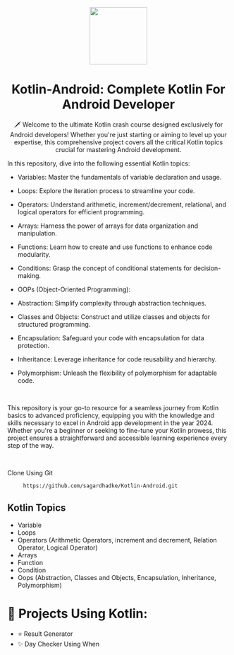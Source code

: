 <p align="center">
    <img src="https://github.com/sagardhadke/Kotlin-Android/assets/70995022/e4044b34-706a-4d9c-ab60-7bbaac16b950"
        height="130">
</p>

<h1 align="center">Kotlin-Android: Complete Kotlin For Android Developer</h1>

<p align="center">  
🗡️ Welcome to the ultimate Kotlin crash course designed exclusively for Android developers! Whether you're just starting or aiming to level up your expertise, this comprehensive project covers all the critical Kotlin topics crucial for mastering Android development.

In this repository, dive into the following essential Kotlin topics:

- Variables: Master the fundamentals of variable declaration and usage.
- Loops: Explore the iteration process to streamline your code.
- Operators: Understand arithmetic, increment/decrement, relational, and logical operators for efficient programming.
- Arrays: Harness the power of arrays for data organization and manipulation.
- Functions: Learn how to create and use functions to enhance code modularity.
- Conditions: Grasp the concept of conditional statements for decision-making.
- OOPs (Object-Oriented Programming):
- Abstraction: Simplify complexity through abstraction techniques.
- Classes and Objects: Construct and utilize classes and objects for structured programming.
- Encapsulation: Safeguard your code with encapsulation for data protection.
- Inheritance: Leverage inheritance for code reusability and hierarchy.
- Polymorphism: Unleash the flexibility of polymorphism for adaptable code.

  </br>
This repository is your go-to resource for a seamless journey from Kotlin basics to advanced proficiency, equipping you with the knowledge and skills necessary to excel in Android app development in the year 2024. Whether you're a beginner or seeking to fine-tune your Kotlin prowess, this project ensures a straightforward and accessible learning experience every step of the way.
</p>
</br>

Clone Using Git 

```bash
     https://github.com/sagardhadke/Kotlin-Android.git
```

## Kotlin Topics

- Variable
- Loops
- Operators (Arithmetic Operators, increment and decrement, Relation Operator, Logical Operator)
- Arrays
- Function
- Condition
- Oops (Abstraction, Classes and Objects, Encapsulation, Inheritance, Polymorphism)

# 💪 Projects Using Kotlin:

* ⭐ Result Generator
* ✨ Day Checker Using When

